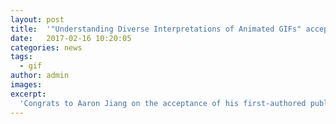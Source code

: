 ```yaml
---
layout: post
title:  '"Understanding Diverse Interpretations of Animated GIFs" accepted to CHI 2017 Late Breaking Work'
date:   2017-02-16 10:20:05
categories: news
tags:
  - gif
author: admin
images:
excerpt:
  'Congrats to Aaron Jiang on the acceptance of his first-authored publication: Understanding Diverse Interpretations of Animated GIFs. CHI 2017 Late Breaking Work.'
---
```

